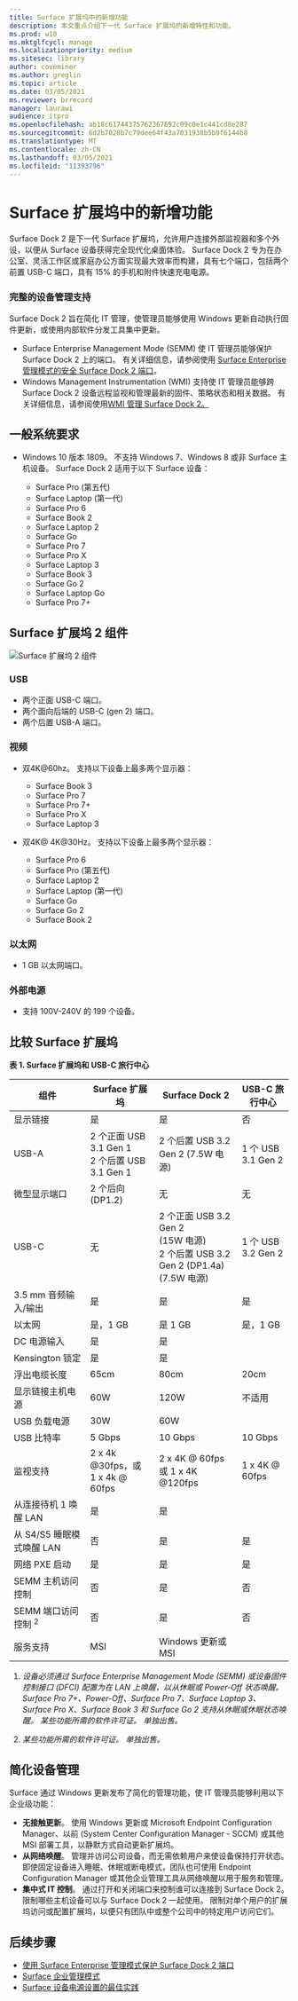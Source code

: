 ```yaml
---
title: Surface 扩展坞中的新增功能
description: 本文重点介绍下一代 Surface 扩展坞的新增特性和功能。
ms.prod: w10
ms.mktglfcycl: manage
ms.localizationpriority: medium
ms.sitesec: library
author: coveminer
ms.author: greglin
ms.topic: article
ms.date: 03/05/2021
ms.reviewer: brrecord
manager: laurawi
audience: itpro
ms.openlocfilehash: ab18c61744375762367692c09c0e1c441cd8e287
ms.sourcegitcommit: 6d2b7028b7c79dee64f43a7031938b5b9f6144b8
ms.translationtype: MT
ms.contentlocale: zh-CN
ms.lasthandoff: 03/05/2021
ms.locfileid: "11393796"
---
```

# <a name="whats-new-in-surface-dock"></a>Surface 扩展坞中的新增功能 

Surface Dock 2 是下一代 Surface 扩展坞，允许用户连接外部监视器和多个外设，以便从 Surface 设备获得完全现代化桌面体验。 Surface Dock 2 专为在办公室、灵活工作区或家庭办公方面实现最大效率而构建，具有七个端口，包括两个前置 USB-C 端口，具有 15% 的手机和附件快速充电电源。 

### <a name="full-device-management-support"></a>完整的设备管理支持

Surface Dock 2 旨在简化 IT 管理，使管理员能够使用 Windows 更新自动执行固件更新，或使用内部软件分发工具集中更新。

- Surface Enterprise Management Mode (SEMM) 使 IT 管理员能够保护 Surface Dock 2 上的端口。 有关详细信息，请参阅使用 [Surface Enterprise 管理模式的安全 Surface Dock 2 端口](https://techcommunity.microsoft.com/t5/surface-it-pro-blog/secure-surface-dock-2-ports-with-surface-enterprise-management/ba-p/1418999)。
-  Windows Management Instrumentation (WMI) 支持使 IT 管理员能够跨 Surface Dock 2 设备远程监视和管理最新的固件、策略状态和相关数据。 有关详细信息，请参阅使用[WMI 管理 Surface Dock 2。](surface-dock2-wmi.md)

## <a name="general-system-requirements"></a>一般系统要求

- Windows 10 版本 1809。 不支持 Windows 7、Windows 8 或非 Surface 主机设备。 Surface Dock 2 适用于以下 Surface 设备：

  - Surface Pro (第五代) 
  - Surface Laptop (第一代) 
  - Surface Pro 6
  - Surface Book 2
  - Surface Laptop 2
  - Surface Go
  - Surface Pro 7
  - Surface Pro X 
  - Surface Laptop 3
  - Surface Book 3
  - Surface Go 2
  - Surface Laptop Go
  - Surface Pro 7+

## <a name="surface-dock-2-components"></a>Surface 扩展坞 2 组件

![Surface 扩展坞 2 组件](./images/surface-dock2.png)
 
### <a name="usb"></a>USB

- 两个正面 USB-C 端口。
- 两个面向后端的 USB-C (gen 2) 端口。
- 两个后置 USB-A 端口。 

### <a name="video"></a>视频
    
- 双4K@60hz。 支持以下设备上最多两个显示器：

  - Surface Book 3
  - Surface Pro 7
  - Surface Pro 7+
  - Surface Pro X
  - Surface Laptop 3

- 双4K@ 4K@30Hz。 支持以下设备上最多两个显示器：

  - Surface Pro 6
  - Surface Pro (第五代) 
  - Surface Laptop 2
  - Surface Laptop (第一代) 
  - Surface Go
  - Surface Go 2
  - Surface Book 2

### <a name="ethernet"></a>以太网

- 1 GB 以太网端口。 

### <a name="external-power-supply"></a>外部电源

- 支持 100V-240V 的 199 个设备。


## <a name="comparing-surface-dock"></a>比较 Surface 扩展坞 

**表 1. Surface 扩展坞和 USB-C 旅行中心**


| 组件                           | Surface 扩展坞                                                | Surface Dock 2                                                                                      | USB-C 旅行中心 |
| ----------------------------------- | ----------------------------------------------------------- | --------------------------------------------------------------------------------------------------- | ---------------- |
| 显示链接                            | 是                                                         | 是                                                                                                 | 否               |
| USB-A                               | 2 个正面 USB 3.1 Gen 1<br>2 个后置 USB 3.1 Gen 1 | 2 个后置 USB 3.2 Gen 2 (7.5W 电源)                                                             | 1 个 USB 3.1 Gen 2  |
| 微型显示端口                   | 2 个后向 (DP1.2)                                        | 无                                                                                                | 无             |
| USB-C                               | 无                                                        | 2 个正面 USB 3.2 Gen 2<br> (15W 电源) <br>2 个后置 USB 3.2 Gen 2 (DP1.4a) <br> (7.5W 电源)  | 1 个 USB 3.2 Gen 2  |
| 3.5 mm 音频输入/输出                 | 是                                                         | 是                                                                                                 | 是              |
| 以太网                            | 是，1 GB                                              | 是 1 GB                                                                                       | 是，1 GB   |
| DC 电源输入                         | 是                                                         | 是                                                                                                 |                  |
| Kensington 锁定                     | 是                                                         | 是                                                                                                 |                  |
| 浮出电缆长度               | 65cm                                                        | 80cm                                                                                                | 20cm             |
| 显示链接主机电源                 | 60W                                                         | 120W                                                                                                | 不适用              |
| USB 负载电源                      | 30W                                                         | 60W                                                                                                 |                  |
| USB 比特率                        | 5 Gbps                                                      | 10 Gbps                                                                                             | 10 Gbps          |
| 监视支持                     | 2 x 4k @30fps，或<br>1 x 4k @ 60fps                         | 2 x 4K @ 60fps<br> 或 1 x 4K @120fps                                                                                     | 1 x 4K @ 60fps   |
| 从连接待机 1 唤醒 LAN <sup></sup> | 是                                                         | 是                                                                                                 |                  |
| 从 S4/S5 睡眠模式唤醒 LAN  | 否                                                          | 是                                                                                                 |          是        |
| 网络 PXE 启动                    | 是                                                         | 是                                                                                                 |        是          |
| SEMM 主机访问控制            | 否                                                          | 是                                                                                                 | 否               |
| SEMM 端口访问控制 <sup> 2</sup>          | 否                                                          | 是                                                                                                 | 否               |
| 服务支持                   | MSI                                                         | Windows 更新或 MSI                                                                               |                  |

 



1. *设备必须通过 Surface Enterprise Management Mode (SEMM) 或设备固件控制接口 (DFCI) 配置为在 LAN 上唤醒，以从休眠或 Power-Off 状态唤醒。 Surface Pro 7+、Power-Off、Surface Pro 7、Surface Laptop 3、Surface Pro X、Surface Book 3 和 Surface Go 2 支持从休眠或休眠状态唤醒。  某些功能所需的软件许可证。 单独出售。*

2. *某些功能所需的软件许可证。 单独出售。*

## <a name="streamlined-device-management"></a>简化设备管理

Surface 通过 Windows 更新发布了简化的管理功能，使 IT 管理员能够利用以下企业级功能：

- **无接触更新**。 使用 Windows 更新或 Microsoft Endpoint Configuration Manager、以前 (System Center Configuration Manager - SCCM) 或其他 MSI 部署工具，以静默方式自动更新扩展坞。 
- **从网络唤醒**。 管理并访问公司设备，而无需依赖用户来使设备保持打开状态。 即使固定设备进入睡眠、休眠或断电模式，团队也可使用 Endpoint Configuration Manager 或其他企业管理工具从网络唤醒以用于服务和管理。
- **集中式 IT 控制**。 通过打开和关闭端口来控制谁可以连接到 Surface Dock 2。 限制哪些主机设备可以与 Surface Dock 2 一起使用。 限制对单个用户的扩展坞访问或配置扩展坞，以便只有团队中或整个公司中的特定用户访问它们。

## <a name="next-steps"></a>后续步骤

- [使用 Surface Enterprise 管理模式保护 Surface Dock 2 端口](https://techcommunity.microsoft.com/t5/surface-it-pro-blog/secure-surface-dock-2-ports-with-surface-enterprise-management/ba-p/1418999)
- [Surface 企业管理模式](surface-enterprise-management-mode.md)
- [Surface 设备电源设置的最佳实践](maintain-optimal-power-settings-on-Surface-devices.md)
